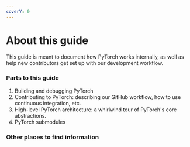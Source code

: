 ```yaml
---
coverY: 0
---
```


# About this guide

This guide is meant to document how PyTorch works internally, as well as help new contributors get set up with our development workflow.

### Parts to this guide

1. Building and debugging PyTorch
2. Contributing to PyTorch: describing our GitHub workflow, how to use continuous integration, etc.
3. High-level PyTorch architecture: a whirlwind tour of PyTorch's core abstractions.
4. PyTorch submodules

### Other places to find information
